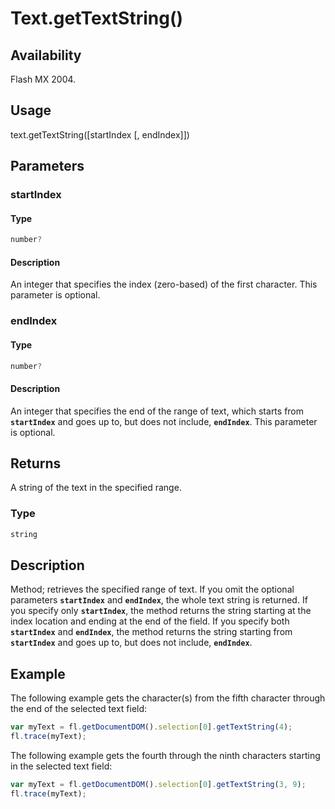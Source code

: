 # Text.getTextString()

## Availability

Flash MX 2004.

## Usage

text.getTextString([startIndex [, endIndex]])

## Parameters

### **startIndex**

#### Type

```typescript
number?
```

#### Description

An integer that specifies the index (zero-based) of the first character. This parameter is optional.

### **endIndex**

#### Type

```typescript
number?
```

#### Description

An integer that specifies the end of the range of text, which starts from **`startIndex`** and goes up to, but does not include, **`endIndex`**. This parameter is optional.

## Returns

A string of the text in the specified range.

### Type

```typescript
string
```

## Description

Method; retrieves the specified range of text. If you omit the optional parameters **`startIndex`** and **`endIndex`**, the whole text string is returned. If you specify only **`startIndex`**, the method returns the string starting at the index location and ending at the end of the field. If you specify both **`startIndex`** and **`endIndex`**, the method returns the string starting from **`startIndex`** and goes up to, but does not include, **`endIndex`**.

## Example

The following example gets the character(s) from the fifth character through the end of the selected text field:

```javascript
var myText = fl.getDocumentDOM().selection[0].getTextString(4);
fl.trace(myText);
```

The following example gets the fourth through the ninth characters starting in the selected text field:

```javascript
var myText = fl.getDocumentDOM().selection[0].getTextString(3, 9);
fl.trace(myText);
```

